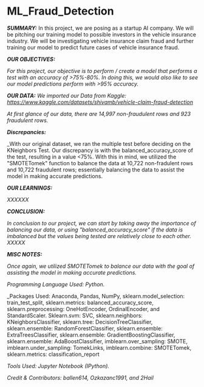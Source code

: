 # ML_Fraud_Detection

***SUMMARY:***
In this project, we are posing as a startup AI company. We will be pitching our training model to possible investors in the vehicle insurance industry. We will be investigating vehicle insurance claim fraud and further training our model to predict future cases of vehicle insurance fraud.

***OUR OBJECTIVES:***

_For this project, our objective is to perform / create a model that performs a test with an accuracy of >75%-80%. In doing this, we would also like to see our model predictions perform with >95% accuracy._

***OUR DATA:***
_We imported our Data from Kaggle: https://www.kaggle.com/datasets/shivamb/vehicle-claim-fraud-detection_

_At first glance of our data, there are 14,997 non-fraudulent rows and 923 fraudulent rows._

_***Discrepancies:***_

_With our original dataset, we ran the multiple test before deciding on the KNeighbors Test. 
Our discrepancy is with the balanced_accuracy_score of the test, resulting in a value <75%.
With this in mind, we utilized the "SMOTETomek" function to balance the data at 10,722 non-fradulent rows and 10,722 fraudulent rows; essentially balancing the data to assist the model in making accurate predictions.

***OUR LEARNINGS:***

_XXXXXX_

***CONCLUSION:***

_In conclusion to our project, we can start by taking away the importance of balancing our data, or using "balanced_accuracy_score" if the data is imbalanced but the values being tested are relatively close to each other. XXXXX_

***MISC NOTES:***

_Once again, we utilized SMOTETomek to balance our data with the goal of assisting the model in making accurate predictions._

_Programming Language Used: Python._

_Packages Used: Anaconda, Pandas, NumPy, sklearn.model_selection: train_test_split, sklearn.metrics: balanced_accuracy_score, sklearn.preprocessing: OneHotEncoder, OrdinalEncoder, and StandardScaler. Sklearn.svm: SVC, sklearn.neighbors: KNeighborsClassifier, sklearn.tree: DecisionTreeClassifier, sklearn.ensemble: RandomForestClassifier, sklearn.ensemble: ExtraTreesClassifier, sklearn.ensemble: GradientBoostingClassifier, sklearn.ensemble: AdaBoostClassifier, imblearn.over_sampling: SMOTE, imblearn.under_sampling: TomekLinks, imblearn.combine: SMOTETomek, sklearn.metrics: classification_report

_Tools Used: Jupyter Notebook (IPython)._

_Credit & Contributors: ballen614, Ozkazanc1991, and 2Hail_
